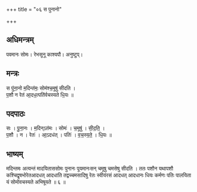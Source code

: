 +++
title = "०६ स पुनानो"

+++
## अधिमन्त्रम्
पवमानः सोमः। रेभसूनू काश्यपौ। अनुष्टुप्।

## मन्त्रः
स पु॑ना॒नो म॒दिन्त॑मः॒ सोम॑श्च॒मूषु॑ सीदति ।  
प॒शौ न रेत॑ आ॒दध॒त्पति॑र्वचस्यते धि॒यः ॥

## पदपाठः
सः । पु॒ना॒नः । म॒दिन्ऽत॑मः । सोमः॑ । च॒मूषु॑ । सी॒द॒ति॒ ।  
प॒शौ । न । रेतः॑ । आ॒ऽदध॑त् । पतिः॑ । व॒च॒स्य॒ते॒ । धि॒यः ॥

## भाष्यम्
मदिन्तमः अत्यन्तं मादयिताससोमः पुनानः पूयमानःसन् चमूषु चमसेषु सीदति । ततः पशौन यथापशौ कश्चिद्वृषभोरेतआदधत् आदधाति तद्वच्चमसादिषु रेतः स्वीयंरसं आदधत् आदधानः धियः कर्मणः पतिः पालयिता यं सोमोवचस्यते अभिषूयते ॥ ६ ॥